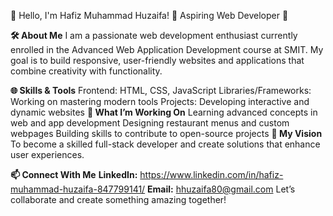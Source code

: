 👋 Hello, I'm Hafiz Muhammad Huzaifa!
🌟 Aspiring Web Developer 🌟

**🛠️ About Me**
I am a passionate web development enthusiast currently enrolled in the Advanced Web Application Development course at SMIT. My goal is to build responsive, user-friendly websites and applications that combine creativity with functionality.

**🌐 Skills & Tools**
Frontend: HTML, CSS, JavaScript
Libraries/Frameworks: Working on mastering modern tools
Projects: Developing interactive and dynamic websites
**🎯 What I’m Working On**
Learning advanced concepts in web and app development
Designing restaurant menus and custom webpages
Building skills to contribute to open-source projects
**🚀 My Vision**
To become a skilled full-stack developer and create solutions that enhance user experiences.

**📫 Connect With Me**
**LinkedIn:** https://www.linkedin.com/in/hafiz-muhammad-huzaifa-847799141/
**Email:** hhuzaifa80@gmail.com
Let’s collaborate and create something amazing together!
